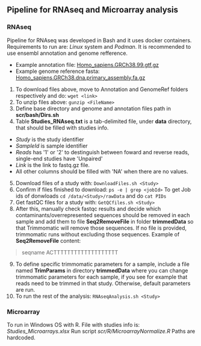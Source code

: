 ## Pipeline for RNAseq and Microarray analysis
### RNAseq
Pipeline for RNAseq was developed in Bash and it uses docker containers. Requirements to run are: *Linux* system and *Podman*. It is recommended to use ensembl annotation and genome refference.
 - Example annotation file: [Homo_sapiens.GRCh38.99.gtf.gz](ftp://ftp.ensembl.org/pub/release-99/gtf/homo_sapiens/Homo_sapiens.GRCh38.99.gtf.gz)
 - Example genome reference fasta: [Homo_sapiens.GRCh38.dna.primary_assembly.fa.gz](ftp://ftp.ensembl.org/pub/release-99/fasta/homo_sapiens/dna/Homo_sapiens.GRCh38.dna.primary_assembly.fa.gz)
1. To download files above, move to Annotation and GenomeRef folders respectively and do: `wget <link>`
2. To unzip files above: `gunzip <FileName>`
3. Define base directory and genome and annotation files path in **scr/bash/Dirs.sh**
4. Table **Studies_RNAseq.txt** is a tab-delimited file, under **data** directory, that should be filled with studies info.
 - *Study* is the study identifier
 - *SampleId* is sample identifier
 - *Reads* has '1' or '2' to destinguish between foward and reverse reads, single-end studies have 'Unpaired'
 - *Link* is the link to fastq.gz file.
 - All other columns should be filled with 'NA' when there are no values.
5. Download files of a study with:  `DownloadFiles.sh <Study>`
6. Confirm if files finished to download: `ps -e | grep <jobId>` To get Job ids of donwloads `cd /data/<Study>/rawData` and do `cat PIDs` 
7. Get fastQC files for a study with: `GetQCfiles.sh <Study>`
8. After this, manually check fastqc results and decide which contaminants/overrepresented sequences should be removed in each sample and add them to file **<SampleName>Seq2RemoveFile** in folder **trimmedData** so that Trimmomatic will remove those sequences. If no file is provided, trimmomatic runs without excluding those sequences. Example of **<SampleName>Seq2RemoveFile** content:
>seqname
ACTTTTTTTTTTTTTTTTTTT 
9. To define specific trimmomatic parameters for a sample, include a file named **<sampleName>TrimParams** in directory **trimmedData** where you can change trimmomatic parameters for each sample, if you see for example that reads need to be trimmed in that study. Otherwise, default parameters are run.
10. To run the rest of the analysis: `RNAseqAnalysis.sh <Study>`
### Microarray
To run in Windows OS with R.
File with studies info is: *Studies_Microarrays.xlsx*
Run script *scr/R/MicroarrayNormalize.R*
Paths are hardcoded.

